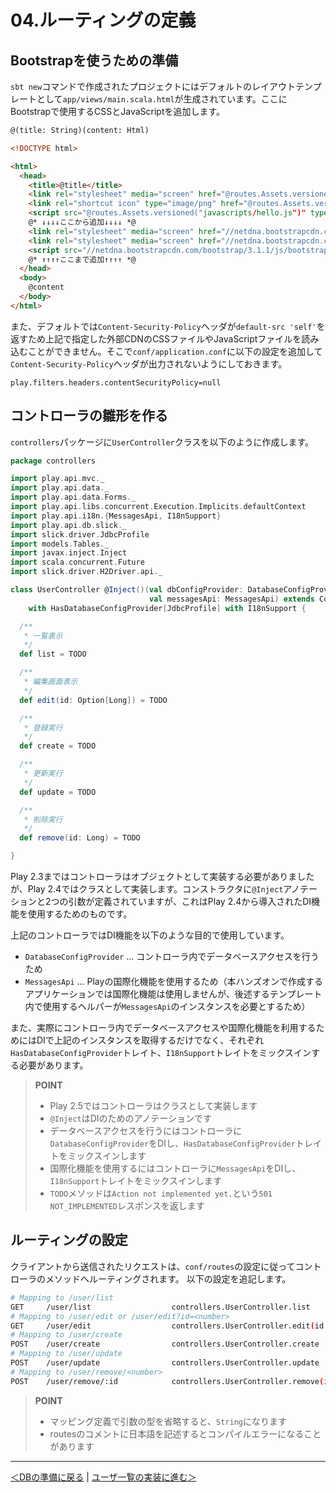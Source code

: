 # 04.ルーティングの定義

## Bootstrapを使うための準備

`sbt new`コマンドで作成されたプロジェクトにはデフォルトのレイアウトテンプレートとして`app/views/main.scala.html`が生成されています。ここにBootstrapで使用するCSSとJavaScriptを追加します。

```html
@(title: String)(content: Html)

<!DOCTYPE html>

<html>
  <head>
    <title>@title</title>
    <link rel="stylesheet" media="screen" href="@routes.Assets.versioned("stylesheets/main.css")">
    <link rel="shortcut icon" type="image/png" href="@routes.Assets.versioned("images/favicon.png")">
    <script src="@routes.Assets.versioned("javascripts/hello.js")" type="text/javascript"></script>
    @* ↓↓↓↓ここから追加↓↓↓↓ *@
    <link rel="stylesheet" media="screen" href="//netdna.bootstrapcdn.com/bootstrap/3.1.1/css/bootstrap-theme.min.css">
    <link rel="stylesheet" media="screen" href="//netdna.bootstrapcdn.com/bootstrap/3.1.1/css/bootstrap.min.css">
    <script src="//netdna.bootstrapcdn.com/bootstrap/3.1.1/js/bootstrap.min.js" type="text/javascript"></script>
    @* ↑↑↑↑ここまで追加↑↑↑↑ *@
  </head>
  <body>
    @content
  </body>
</html>
```

また、デフォルトでは`Content-Security-Policy`ヘッダが`default-src 'self'`を返すため上記で指定した外部CDNのCSSファイルやJavaScriptファイルを読み込むことができません。そこで`conf/application.conf`に以下の設定を追加して`Content-Security-Policy`ヘッダが出力されないようにしておきます。

```
play.filters.headers.contentSecurityPolicy=null
```

## コントローラの雛形を作る

`controllers`パッケージに`UserController`クラスを以下のように作成します。

```scala
package controllers

import play.api.mvc._
import play.api.data._
import play.api.data.Forms._
import play.api.libs.concurrent.Execution.Implicits.defaultContext
import play.api.i18n.{MessagesApi, I18nSupport}
import play.api.db.slick._
import slick.driver.JdbcProfile
import models.Tables._
import javax.inject.Inject
import scala.concurrent.Future
import slick.driver.H2Driver.api._

class UserController @Inject()(val dbConfigProvider: DatabaseConfigProvider,
                               val messagesApi: MessagesApi) extends Controller
    with HasDatabaseConfigProvider[JdbcProfile] with I18nSupport {

  /**
   * 一覧表示
   */
  def list = TODO

  /**
   * 編集画面表示
   */
  def edit(id: Option[Long]) = TODO

  /**
   * 登録実行
   */
  def create = TODO

  /**
   * 更新実行
   */
  def update = TODO

  /**
   * 削除実行
   */
  def remove(id: Long) = TODO

}
```

Play 2.3まではコントローラはオブジェクトとして実装する必要がありましたが、Play 2.4ではクラスとして実装します。コンストラクタに`@Inject`アノテーションと2つの引数が定義されていますが、これはPlay 2.4から導入されたDI機能を使用するためのものです。

上記のコントローラではDI機能を以下のような目的で使用しています。

- `DatabaseConfigProvider` ... コントローラ内でデータベースアクセスを行うため
- `MessagesApi` ... Playの国際化機能を使用するため（本ハンズオンで作成するアプリケーションでは国際化機能は使用しませんが、後述するテンプレート内で使用するヘルパーが`MessagesApi`のインスタンスを必要とするため）

また、実際にコントローラ内でデータベースアクセスや国際化機能を利用するためにはDIで上記のインスタンスを取得するだけでなく、それぞれ`HasDatabaseConfigProvider`トレイト、`I18nSupport`トレイトをミックスインする必要があります。

> **POINT**
> * Play 2.5ではコントローラはクラスとして実装します
> * `@Inject`はDIのためのアノテーションです
> * データベースアクセスを行うにはコントローラに`DatabaseConfigProvider`をDIし、`HasDatabaseConfigProvider`トレイトをミックスインします
> * 国際化機能を使用するにはコントローラに`MessagesApi`をDIし、`I18nSupport`トレイトをミックスインします
> * `TODO`メソッドは`Action not implemented yet.`という`501 NOT_IMPLEMENTED`レスポンスを返します

## ルーティングの設定

クライアントから送信されたリクエストは、`conf/routes`の設定に従ってコントローラのメソッドへルーティングされます。
以下の設定を追記します。

```bash
# Mapping to /user/list
GET     /user/list                  controllers.UserController.list
# Mapping to /user/edit or /user/edit?id=<number>
GET     /user/edit                  controllers.UserController.edit(id: Option[Long] ?= None)
# Mapping to /user/create
POST    /user/create                controllers.UserController.create
# Mapping to /user/update
POST    /user/update                controllers.UserController.update
# Mapping to /user/remove/<number>
POST    /user/remove/:id            controllers.UserController.remove(id: Long)
```

> **POINT**
> * マッピング定義で引数の型を省略すると、`String`になります
> * routesのコメントに日本語を記述するとコンパイルエラーになることがあります

----
[＜DBの準備に戻る](03_preparation_of_db.md) | [ユーザ一覧の実装に進む＞](05_implement_user_list.md)

